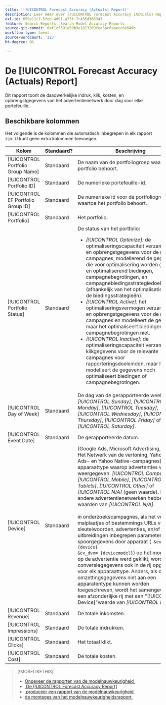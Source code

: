 ```yaml
---
title: '[!UICONTROL Forecast Accuracy (Actuals) Report]'
description: Leer meer over [!UICONTROL Forecast Accuracy (Actuals) Report], inclusief de gegevenskolommen.
exl-id: 659e11c7-5fed-4d91-a73f-7c435d36634f
feature: Search Reports, Search Model Accuracy Reports
source-git-commit: 0af1c5591a59b9e1813209fea3ac6aaecc0e649b
workflow-type: tm+mt
source-wordcount: '323'
ht-degree: 0%

---
```


# De [!UICONTROL Forecast Accuracy (Actuals) Report]

Dit rapport toont de daadwerkelijke indruk, klik, kosten, en opbrengstgegevens van het advertentienetwerk door dag voor elke portefeuille.

## Beschikbare kolommen

Het volgende is de kolommen die automatisch inbegrepen in elk rapport zijn. U kunt geen extra kolommen toevoegen.

| Kolom | Standaard? | Beschrijving |
|----|----|----|
| [!UICONTROL Portfolio Group Name] | Standaard | De naam van de portfoliogroep waartoe het portfolio behoort. |
| [!UICONTROL Portfolio ID] | Standaard | De numerieke portefeuille-id. |
| [!UICONTROL EF Portfolio Group ID] | Standaard | De numerieke id voor de portfoliogroep waartoe het portfolio behoort. |
| [!UICONTROL Portfolio] | Standaard | Het portfolio. |
| [!UICONTROL Portfolio Status] | Standaard | De status van het portfolio:<ul><li><i>[!UICONTROL Optimize]:</i> de optimaliseringscapaciteit verzamelt klik en opbrengstgegevens voor de relevante campagnes, modellerend de gegevens die voor optimalisering worden gebruikt, en optimaliserend biedingen, campagnebegrotingen, en campagnebiedingsstrategiedoelstellingen (afhankelijk van het optimalisatietype en de biedingsstrategieën).</li><li><i>[!UICONTROL Active]:</i> het optimaliseringsvermogen verzamelt klik en opbrengstgegevens voor de relevante campagnes en modelleert de gegevens, maar het optimaliseert biedingen of campagnebegrotingen niet.</li><li><i>[!UICONTROL Inactive]:</i> de optimaliseringscapaciteit verzamelt klikgegevens voor de relevante campagnes voor rapporteringsdoeleinden, maar het modelleert de gegevens noch optimaliseert biedingen of campagnebegrotingen. |
| [!UICONTROL Day of Week] | Standaard | De dag van de gerapporteerde week: <i>[!UICONTROL Sunday]</i>, <i>[!UICONTROL Monday]</i>, <i>[!UICONTROL Tuesday]</i>, <i>[!UICONTROL Wednesday]</i>, <i>[!UICONTROL Thursday]</i>, <i>[!UICONTROL Friday]</i> of <i>[!UICONTROL Saturday]</i>. |
| [!UICONTROL Event Date] | Standaard | De gerapporteerde datum. |
| [!UICONTROL Device] | Standaard | (Google Ads, Microsoft Advertising, Yahoo! Het Netwerk van de vertoning, Yahoo! Japan Ads- en Yahoo Native-campagnes) Het apparaattype waarop advertenties werden weergegeven: <i>[!UICONTROL Computers]</i>, <i>[!UICONTROL Mobile]</i>, <i>[!UICONTROL Tablets]</i>, <i>[!UICONTROL Other]</i> of <i>[!UICONTROL N/A]</i> (geen waarde). Rijen voor andere advertentienetwerken hebben waarden van <i>[!UICONTROL N/A]</i>.<br><br> in onderzoekscampagnes, als het volgen malplaatjes of bestemmings URLs voor de sleutelwoorden, advertenties, en/of uitbreidingen inbegrepen parameters aan spoorgegevens door apparaat (<code> &amp;ev_dvc= {device} &amp;ev_dvm= {devicemodel}</code>) op het moment dat op de advertentie werd geklikt, worden de conversiegegevens ook in de rij opgenomen voor elk apparaattype. Anders, als de omzettingsgegevens niet aan een apparatentype kunnen worden toegeschreven, wordt het samengevoegd in een afzonderlijke rij met een &quot;[!UICONTROL Device]&quot;waarde van <i>[!UICONTROL N/A]</i>. |
| [!UICONTROL Revenue] | Standaard | De totale inkomsten. |
| [!UICONTROL Impressions] | Standaard | De totale indrukken. |
| [!UICONTROL Clicks] | Standaard | Het totaal klikt. |
| [!UICONTROL Cost] | Standaard | De totale kosten. |

>[!MORELIKETHIS]
>
>* [&#x200B; Ongeveer de rapporten van de modelnauwkeurigheid &#x200B;](/help/search-social-commerce/reports/management/model-accuracy/model-accuracy-report-about.md)
>* [&#x200B; De [!UICONTROL Forecast Accuracy Report]](forecast-accuracy-report.md)
>* [&#x200B; produceer een rapport van de modelnauwkeurigheid &#x200B;](model-accuracy-report-generate.md)
>* [&#x200B; de montages van het modelnauwkeurigheidsrapport &#x200B;](/help/search-social-commerce/reports/management/model-accuracy/model-accuracy-report-settings.md)
